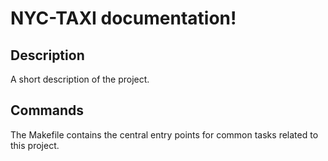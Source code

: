 # NYC-TAXI documentation!

## Description

A short description of the project.

## Commands

The Makefile contains the central entry points for common tasks related to this project.

